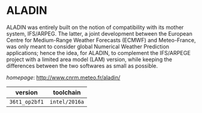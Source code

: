 # ALADIN

ALADIN was entirely built on the notion of compatibility with its mother system, IFS/ARPEG.  The latter, a joint development between the European Centre for Medium-Range Weather Forecasts (ECMWF) and  Meteo-France, was only meant to consider global Numerical Weather Prediction applications; hence the idea,  for ALADIN, to complement the IFS/ARPEGE project with a limited area model (LAM) version, while keeping the  differences between the two softwares as small as possible.

*homepage*: <http://www.cnrm.meteo.fr/aladin/>

version | toolchain
--------|----------
``36t1_op2bf1`` | ``intel/2016a``
